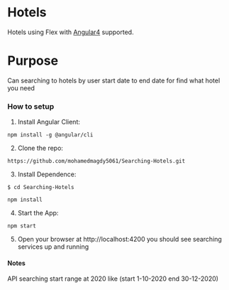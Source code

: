 # Hotels
Hotels using Flex with [Angular4](https://angular.io/) supported.

# Purpose
Can searching to hotels by user start date to end date for find what hotel you need

### How to setup

1. Install Angular Client:
```ssh
npm install -g @angular/cli
```

2. Clone the repo:
```ssh
https://github.com/mohamedmagdy5061/Searching-Hotels.git
```

3. Install Dependence:
```ssh
$ cd Searching-Hotels
```
```ssh
npm install
```

4. Start the App:
```ssh
npm start
```

5. Open your browser at http://localhost:4200 you should see searching services up and running


#### Notes 

API searching start range at 2020 like (start 1-10-2020 end 30-12-2020)
